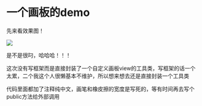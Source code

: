 一个画板的demo
=============

<p>先来看效果图！</p>

![](https://github.com/luying6/LuDrawBoard/tree/master/gif/gif-2.gif)

<p>是不是很叼，哈哈哈！！！</p>
<p>这次没有写框架而是直接封装了一个自定义画板view的工具类，写框架的话一个太累，二个我这个人很懒基本不维护，所以想来想去还是直接封装一个工具类</p>
<p>代码里面都加了注释纯中文，画笔和橡皮擦的宽度是写死的，等有时间再去写个public方法给外部调用</p>

